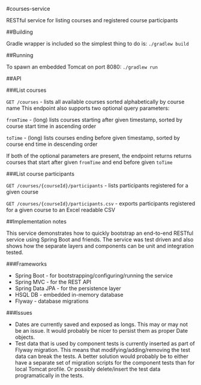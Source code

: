 #courses-service

RESTful service for listing courses and registered course participants

##Building

Gradle wrapper is included so the simplest thing to do is:
`./gradlew build`

##Running

To spawn an embedded Tomcat on port 8080:
`./gradlew run`

##API

###List courses

`GET /courses` - lists all available courses sorted alphabetically by course name
This endpoint also supports two optional query parameters:

`fromTime` - (long) lists courses starting after given timestamp, sorted by course start time in ascending order

`toTime` - (long) lists courses ending before given timestamp, sorted by course end time in descending order

If both of the optional parameters are present, the endpoint returns returns courses that start after given `fromTime` and end before given `toTime`

###List course participants

`GET /courses/{courseId}/participants` - lists participants registered for a given course

`GET /courses/{courseId}/participants.csv` - exports participants registered for a given course to an Excel readable CSV

##Implementation notes

This service demonstrates how to quickly bootstrap an end-to-end RESTful service using Spring Boot and friends. The service was test driven and also shows how the separate layers and components can be unit and integration tested.

###Frameworks
- Spring Boot - for bootstrapping/configuring/running the service
- Spring MVC - for the REST API
- Spring Data JPA - for the persistence layer
- HSQL DB - embedded in-memory database
- Flyway - database migrations

###Issues

- Dates are currently saved and exposed as longs. This may or may not be an issue. It would probably be nicer to persist them as proper Date objects.
- Test data that is used by component tests is currently inserted as part of Flyway migration. This means that modifying/adding/removing the test data can break the tests. A better solution would probably be to either have a separate set of migration scripts for the component tests than for local Tomcat profile. Or possibly delete/insert the test data programatically in the tests.